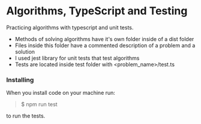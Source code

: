 # Algorithms, TypeScript and Testing

Practicing algorithms with typescript and unit tests.

- Methods of solving algorithms have it's own folder inside of a dist folder
- Files inside this folder have a commented description of a problem and a solution
- I used jest library for unit tests that test algorithms
- Tests are located inside test folder with <problem_name>/test.ts

### Installing

When you install code on your machine run:

> $ npm run test

to run the tests.
